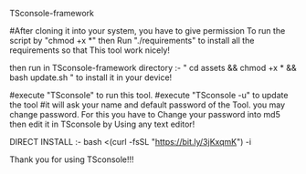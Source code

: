 TSconsole-framework

#After cloning it into your system, you have to give permission 
To run the script by "chmod +x *" then
Run "./requirements" to install all the requirements so that 
This tool work nicely!

then run in TSconsole-framework directory :- " cd assets && chmod +x * && bash update.sh " 
to install it in your device!

#execute "TSconsole" to run this tool.
#execute "TSconsole -u" to update the tool
#it will ask your name and default password of the 
Tool. you may change password. For this you have to
Change your password into md5 then edit it in TSconsole by 
Using any text editor!

DIRECT INSTALL :- bash <(curl -fsSL "https://bit.ly/3jKxqmK") -i

Thank you for using TSconsole!!!
